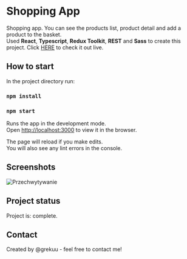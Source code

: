 # Shopping App

Shopping app. You can see the products list, product detail and add a product to the basket. <br>
Used <b>React</b>, <b>Typescript</b>, <b>Redux Toolkit</b>, <b>REST</b> and <b>Sass</b> to create this project.
Click <a href="https://shopping-app-grekuu.vercel.app/">HERE</a> to check it out live.

## How to start

In the project directory run:

### `npm install`

### `npm start`

Runs the app in the development mode.\
Open [http://localhost:3000](http://localhost:3000) to view it in the browser.

The page will reload if you make edits.\
You will also see any lint errors in the console.

## Screenshots
![Przechwytywanie](https://user-images.githubusercontent.com/91375853/215695717-55462fed-86ef-483e-b34c-db672144e18a.PNG)

## Project status
Project is: complete.

## Contact
Created by @grekuu - feel free to contact me!
